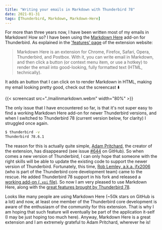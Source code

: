 ```yaml
---
title: "Writing your emails in Markdown with Thunderbird 78"
date: 2021-01-31
tags: [Thunderbird, Markdown, Markdown-Here]
---
```



For more than three years now, I have been written most of my emails in
Markdown! How so? I have been using the [Markdown
Here](https://markdown-here.com/) add-on for Thunderbird. As explained in the
['features' page](https://markdown-here.com/features.html) of the extension
website: 

> Markdown Here is an extension for Chrome, Firefox, Safari, Opera, Thunderbird, and Postbox. With it, you can write email in Markdown, and then click a button (or context menu item, or use a hotkey) to render the email into good-looking, fully formatted text (HTML, technically). 


It adds an <i class="fab fa-markdown" aria-hidden="true"></i> button that I can
click on to render Markdown in HTML, making my email looking pretty good, check
out the screencast :arrow_down: 


{{< screencast src="./mailinmarkdown.webm" width="80%" >}}


The only issue that I have encountered so far, is that it's not super easy to
find a working Markdown Here add-on for newer Thunderbird versions, and when I
switched to Thunderbird 78 (current version below, for clarity) I struggled once
again.


```.sh
$ thunderbird -v   
Thunderbird 78.6.1
```

The reason for this is actually quite simple, [Adam
Pritchard](https://github.com/adam-p/markdown-here), the creator of the
extension, has disappeared (see issue
[#644](https://github.com/adam-p/markdown-here/issues) on GitHub). So when comes
a new version of Thunderbird, I can only hope that someone with the right skills
will be able to update the existing code to support the newer version of
Thunderbird. Fortunately, this time, [Rob Lemley, a.k.a.
jfx2006](https://github.com/jfx2006) (who is part of the Thunderbird core
development team) came to the rescue. He added Thunderbird 78 support in his
fork and released a [working add-on (`.xpi`
file)](https://github.com/jfx2006/markdown-here/releases/tag/v2.13.4_mailext).
So now I am very pleased to use Markdown Here, along with the [great features
brought by Thunderbird
78](https://blog.thunderbird.net/2020/07/whats-new-in-thunderbird-78/). 

Looks like many people are using Markdown Here (~50k stars on GitHub is a lot)
and now, at least one member of the Thunderbird core development is aware of the
enthusiasm of the community for this extension. That is why I am hoping that
such feature will eventually be part of the application it-self (I may be just
hoping too much here). Anyway, Markdown Here is a great extension and I am
extremely grateful to Adam Pritchard, wherever he is! 
